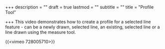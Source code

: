 +++
description = ""
draft = true
lastmod = ""
subtitle = ""
title = "Profile Tool"

+++
This video demonstrates how to create a profile for a selected line feature - can be a newly drawn, selected line, an existing, selected line or a line drawn using the measure tool.

{{<vimeo 728005710>}}